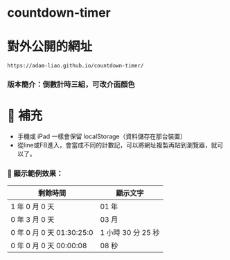 # countdown-timer

# 對外公開的網址

```web
https://adam-liao.github.io/countdown-timer/
```

### 版本簡介：倒數計時三組，可改介面顏色

# 📲 補充

- 手機或 iPad 一樣會保留 localStorage（資料儲存在那台裝置）
- 從line或FB進入，會當成不同的計數記，可以將網址複製再貼到瀏覽器，就可以了。

### 🧪 顯示範例效果：
|剩餘時間|顯示文字|
|-------|-------|
|1 年 0 月 0 天|01 年|
|0 年 3 月 0 天|03 月|
|0 年 0 月 0 天 01:30:25:0|1 小時 30 分 25 秒|
|0 年 0 月 0 天 00:00:08|08 秒|

